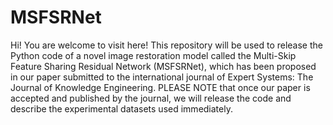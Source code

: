 # MSFSRNet
Hi! You are welcome to visit here! This repository will be used to release the Python code of a novel image restoration model called the Multi-Skip Feature Sharing Residual Network (MSFSRNet), which has been proposed in our paper submitted to the international journal of Expert Systems: The Journal of Knowledge Engineering. PLEASE NOTE that once our paper is accepted and published by the journal, we will release the code and describe the experimental datasets used immediately.
